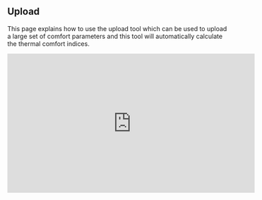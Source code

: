 ## Upload

This page explains how to use the upload tool which can be used to upload a large set of comfort parameters and this tool will automatically calculate the thermal comfort indices.
                                                                   
<iframe width="560" height="315" src="https://www.youtube.com/embed/kRsthaBkbXs" frameborder="0" allow="accelerometer; autoplay; encrypted-media; gyroscope; picture-in-picture" allowfullscreen></iframe>

